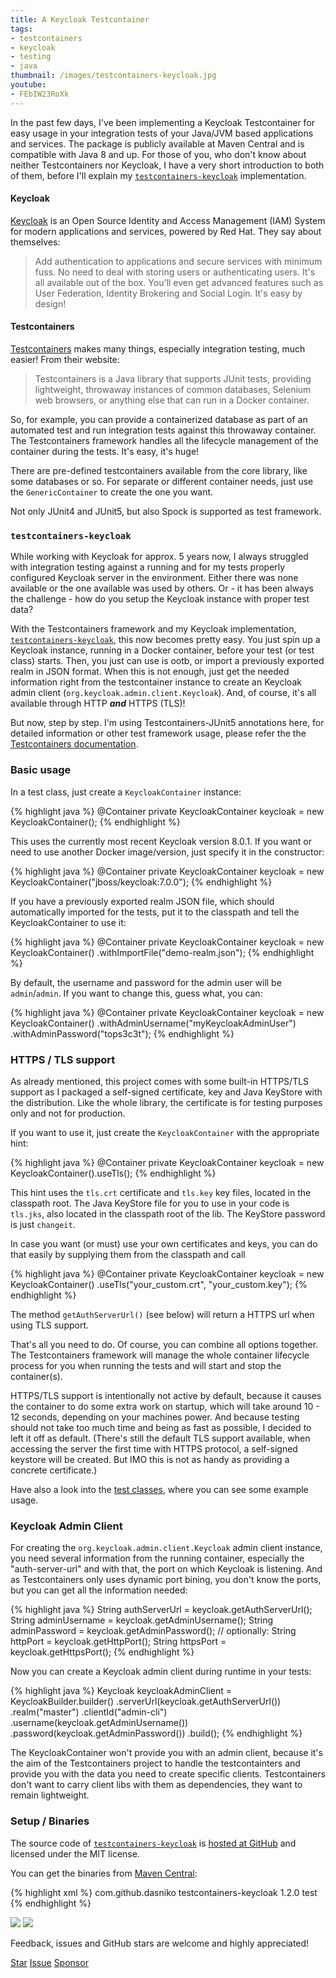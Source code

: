 ```yaml
---
title: A Keycloak Testcontainer
tags:
- testcontainers
- keycloak
- testing
- java
thumbnail: /images/testcontainers-keycloak.jpg
youtube:
- FEbIW23RoXk
---
```


In the past few days, I've been implementing a Keycloak Testcontainer for easy usage in your integration tests of your Java/JVM based applications and services.
The package is publicly available at Maven Central and is compatible with Java 8 and up.
For those of you, who don't know about neither Testcontainers nor Keycloak, I have a very short introduction to both of them, before I'll explain my [`testcontainers-keycloak`](https://github.com/dasniko/testcontainers-keycloak) implementation.

#### Keycloak

[Keycloak](https://www.keycloak.org) is an Open Source Identity and Access Management (IAM) System for modern applications and services, powered by Red Hat.
They say about themselves:

> Add authentication to applications and secure services with minimum fuss. No need to deal with storing users or authenticating users. It's all available out of the box.
You'll even get advanced features such as User Federation, Identity Brokering and Social Login.
It's easy by design!

#### Testcontainers

[Testcontainers](https://testcontainers.org) makes many things, especially integration testing, much easier!
From their website:

> Testcontainers is a Java library that supports JUnit tests, providing lightweight, throwaway instances of common databases, Selenium web browsers, or anything else that can run in a Docker container.

So, for example, you can provide a containerized database as part of an automated test and run integration tests against this throwaway container.
The Testcontainers framework handles all the lifecycle management of the container during the tests.
It's easy, it's huge!

There are pre-defined testcontainers available from the core library, like some databases or so.
For separate or different container needs, just use the `GenericContainer` to create the one you want.

Not only JUnit4 and JUnit5, but also Spock is supported as test framework.

### `testcontainers-keycloak`

While working with Keycloak for approx. 5 years now, I always struggled with integration testing against a running and for my tests properly configured Keycloak server in the environment.
Either there was none available or the one available was used by others.
Or - it has been always the challenge - how do you setup the Keycloak instance with proper test data?

With the Testcontainers framework and my Keycloak implementation, [`testcontainers-keycloak`](https://github.com/dasniko/testcontainers-keycloak), this now becomes pretty easy.
You just spin up a Keycloak instance, running in a Docker container, before your test (or test class) starts.
Then, you just can use is ootb, or import a previously exported realm in JSON format.
When this is not enough, just get the needed information right from the testcontainer instance to create an Keycloak admin client (`org.keycloak.admin.client.Keycloak`).
And, of course, it's all available through HTTP _**and**_ HTTPS (TLS)!

But now, step by step.
I'm using Testcontainers-JUnit5 annotations here, for detailed information or other test framework usage, please refer the the [Testcontainers documentation](https://www.testcontainers.org/quickstart/junit_4_quickstart/).

### Basic usage

In a test class, just create a `KeycloakContainer` instance:

{% highlight java %}
@Container
private KeycloakContainer keycloak = new KeycloakContainer();
{% endhighlight %}

This uses the currently most recent Keycloak version 8.0.1.
If you want or need to use another Docker image/version, just specify it in the constructor:

{% highlight java %}
@Container
private KeycloakContainer keycloak = new KeycloakContainer("jboss/keycloak:7.0.0");
{% endhighlight %}

If you have a previously exported realm JSON file, which should automatically imported for the tests, put it to the classpath and tell the KeycloakContainer to use it:

{% highlight java %}
@Container
private KeycloakContainer keycloak = new KeycloakContainer()
    .withImportFile("demo-realm.json");
{% endhighlight %}

By default, the username and password for the admin user will be `admin`/`admin`.
If you want to change this, guess what, you can:

{% highlight java %}
@Container
private KeycloakContainer keycloak = new KeycloakContainer()
    .withAdminUsername("myKeycloakAdminUser")
    .withAdminPassword("tops3c3t");
{% endhighlight %}

### HTTPS / TLS support

As already mentioned, this project comes with some built-in HTTPS/TLS support as I packaged a self-signed certificate, key and Java KeyStore with the distribution.
Like the whole library, the certificate is for testing purposes only and not for production.

If you want to use it, just create the `KeycloakContainer` with the appropriate hint:

{% highlight java %}
@Container
private KeycloakContainer keycloak = new KeycloakContainer().useTls();
{% endhighlight %}

This hint uses the `tls.crt` certificate and `tls.key` key files, located in the classpath root.
The Java KeyStore file for you to use in your code is `tls.jks`, also located in the classpath root of the lib.
The KeyStore password is just `changeit`.

In case you want (or must) use your own certificates and keys, you can do that easily by supplying them from the classpath and call

{% highlight java %}
@Container
private KeycloakContainer keycloak = new KeycloakContainer()
    .useTls("your_custom.crt", "your_custom.key");
{% endhighlight %}

The method `getAuthServerUrl()` (see below) will return a HTTPS url when using TLS support.

That's all you need to do.
Of course, you can combine all options together.
The Testcontainers framework will manage the whole container lifecycle process for you when running the tests and will start and stop the container(s).

HTTPS/TLS support is intentionally not active by default, because it causes the container to do some extra work on startup, which will take around 10 - 12 seconds, depending on your machines power.
And because testing should not take too much time and being as fast as possible, I decided to left it off as default.
(There's still the default TLS support available, when accessing the server the first time with HTTPS protocol, a self-signed keystore will be created.
But IMO this is not as handy as providing a concrete certificate.)

Have also a look into the [test classes](https://github.com/dasniko/testcontainers-keycloak/tree/master/src/test/java/dasniko/testcontainers/keycloak), where you can see some example usage.

### Keycloak Admin Client

For creating the `org.keycloak.admin.client.Keycloak` admin client instance, you need several information from the running container, especially the "auth-server-url" and with that, the port on which Keycloak is listening.
And as Testcontainers only uses dynamic port bining, you don't know the ports, but you can get all the information needed:

{% highlight java %}
String authServerUrl = keycloak.getAuthServerUrl();
String adminUsername = keycloak.getAdminUsername();
String adminPassword = keycloak.getAdminPassword();
// optionally:
String httpPort = keycloak.getHttpPort();
String httpsPort = keycloak.getHttpsPort();
{% endhighlight %}

Now you can create a Keycloak admin client during runtime in your tests:

{% highlight java %}
Keycloak keycloakAdminClient = KeycloakBuilder.builder()
    .serverUrl(keycloak.getAuthServerUrl())
    .realm("master")
    .clientId("admin-cli")
    .username(keycloak.getAdminUsername())
    .password(keycloak.getAdminPassword())
    .build();
{% endhighlight %}

The KeycloakContainer won't provide you with an admin client, because it's the aim of the Testcontainers project to handle the testcontainters and provide you with the data you need to create specific clients.
Testcontainers don't want to carry client libs with them as dependencies, they want to remain lightweight.

### Setup / Binaries

The source code of [`testcontainers-keycloak`](https://github.com/dasniko/testcontainers-keycloak) is [hosted at GitHub](https://github.com/dasniko/testcontainers-keycloak) and licensed under the MIT license.

You can get the binaries from [Maven Central](https://search.maven.org/artifact/com.github.dasniko/testcontainers-keycloak):

{% highlight xml %}
<dependency>
    <groupId>com.github.dasniko</groupId>
    <artifactId>testcontainers-keycloak</artifactId>
    <version>1.2.0</version>
    <scope>test</scope>
</dependency>
{% endhighlight %}

![](https://img.shields.io/github/v/release/dasniko/testcontainers-keycloak)
![](https://img.shields.io/github/license/dasniko/testcontainers-keycloak)

Feedback, issues and GitHub stars are welcome and highly appreciated!

<script async defer src="https://buttons.github.io/buttons.js"></script>
<a class="github-button" href="https://github.com/dasniko/testcontainers-keycloak" data-icon="octicon-star" data-size="large" aria-label="Star dasniko/testcontainers-keycloak on GitHub">Star</a>
<a class="github-button" href="https://github.com/dasniko/testcontainers-keycloak/issues" data-icon="octicon-issue-opened" data-size="large" aria-label="Issue dasniko/testcontainers-keycloak on GitHub">Issue</a>
<a class="github-button" href="https://paypal.me/dasniko" data-icon="octicon-heart" data-size="large" aria-label="Sponsor @dasniko">Sponsor</a>
